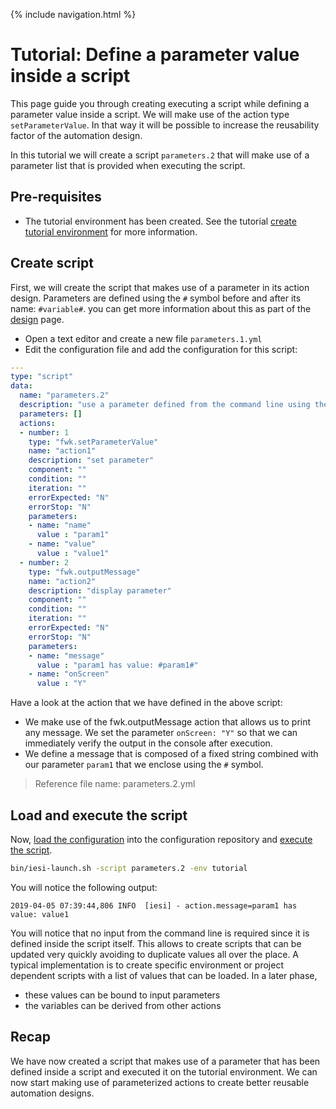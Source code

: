 {% include navigation.html %}

# Tutorial: Define a parameter value inside a script

This page guide you through creating executing a script while defining a parameter value inside a script. 
We will make use of the action type `setParameterValue`. 
In that way it will be possible to increase the reusability factor of the automation design. 

In this tutorial we will create a script `parameters.2` that will make use of a parameter list that is provided when executing the script.

## Pre-requisites

* The tutorial environment has been created. See the tutorial [create tutorial environment](/{{site.repository}}/pages/tutorial/tutorialenvironment.html) for more information.

## Create script

First, we will create the script that makes use of a parameter in its action design. 
Parameters are defined using the `#` symbol before and after its name: `#variable#`. 
you can get more information about this as part of the [design](/{{site.repository}}/pages/design/design.html) page.
* Open a text editor and create a new file `parameters.1.yml`
* Edit the configuration file and add the configuration for this script:

```yaml
---
type: "script"
data:
  name: "parameters.2"
  description: "use a parameter defined from the command line using the fwk.setParameterValue action type"
  parameters: []
  actions:
  - number: 1
    type: "fwk.setParameterValue"
    name: "action1"
    description: "set parameter"
    component: ""
    condition: ""
    iteration: ""
    errorExpected: "N"
    errorStop: "N"
    parameters:
    - name: "name"
      value : "param1"
    - name: "value"
      value : "value1"
  - number: 2
    type: "fwk.outputMessage"
    name: "action2"
    description: "display parameter"
    component: ""
    condition: ""
    iteration: ""
    errorExpected: "N"
    errorStop: "N"
    parameters:
    - name: "message"
      value : "param1 has value: #param1#"
    - name: "onScreen"
      value : "Y"
```

Have a look at the action that we have defined in the above script:
* We make use of the fwk.outputMessage action that allows us to print any message. 
We set the parameter `onScreen: "Y"` so that we can immediately verify the output in the console after execution. 
* We define a message that is composed of a fixed string combined with our parameter `param1` that we enclose using the `#` symbol.

> Reference file name: parameters.2.yml

## Load and execute the script

Now, [load the configuration](/{{site.repository}}/pages/tutorial/loadconfiguration.html) into the configuration repository 
and [execute the script](/{{site.repository}}/pages/tutorial/executescript.html). 

```bash
bin/iesi-launch.sh -script parameters.2 -env tutorial
```

You will notice the following output:

```
2019-04-05 07:39:44,806 INFO  [iesi] - action.message=param1 has value: value1
```

You will notice that no input from the command line is required since it is defined inside the script itself. 
This allows to create scripts that can be updated very quickly avoiding to duplicate values all over the place. 
A typical implementation is to create specific environment or project dependent scripts with a list of values that can be loaded. 
In a later phase, 
* these values can be bound to input parameters
* the variables can be derived from other actions

## Recap

We have now created a script that makes use of a parameter that has been defined inside a script and executed it on the tutorial environment. 
We can now start making use of parameterized actions to create better reusable automation designs.
